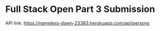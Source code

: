 # Full Stack Open Part 3 Submission

API link: <https://nameless-dawn-23383.herokuapp.com/api/persons>